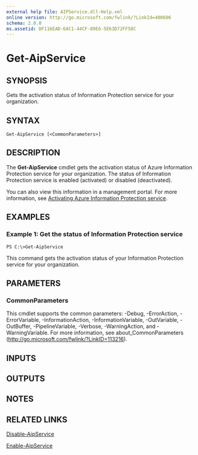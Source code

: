 ```yaml
---
external help file: AIPService.dll-Help.xml
online version: http://go.microsoft.com/fwlink/?LinkId=400606
schema: 2.0.0
ms.assetid: DF116EAD-6AC1-44CF-89E6-5E63D72FF58C
---
```


# Get-AipService

## SYNOPSIS
Gets the activation status of Information Protection service for your organization.

## SYNTAX

```
Get-AipService [<CommonParameters>]
```

## DESCRIPTION
The **Get-AipService** cmdlet gets the activation status of Azure Information Protection service for your organization. The status of Information Protection service is enabled (activated) or disabled (deactivated).

You can also view this information in a management portal. For more information, see [Activating Azure Information Protection service](https://docs.microsoft.com/information-protection/deploy-use/decommission-deactivate).

## EXAMPLES

### Example 1: Get the status of Information Protection service
```
PS C:\>Get-AipService
```

This command gets the activation status of your Information Protection service for your organization.

## PARAMETERS

### CommonParameters
This cmdlet supports the common parameters: -Debug, -ErrorAction, -ErrorVariable, -InformationAction, -InformationVariable, -OutVariable, -OutBuffer, -PipelineVariable, -Verbose, -WarningAction, and -WarningVariable. For more information, see about_CommonParameters (http://go.microsoft.com/fwlink/?LinkID=113216).

## INPUTS

## OUTPUTS

## NOTES

## RELATED LINKS

[Disable-AipService](./Disable-AipService.md)

[Enable-AipService](./Enable-AipService.md)


